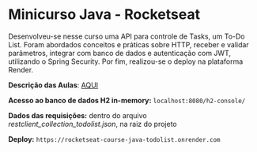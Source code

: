 # Minicurso Java - Rocketseat

 Desenvolveu-se nesse curso uma API para controle de Tasks, um To-Do List. Foram abordados conceitos e práticas sobre HTTP, receber e validar parâmetros, integrar com banco de dados e autenticação com JWT, utilizando o Spring Security. Por fim, realizou-se o deploy na plataforma Render. 

**Descrição das Aulas**: [AQUI](.github/docs/notes.md)

**Acesso ao banco de dados H2 in-memory:** `localhost:8080/h2-console/`

**Dados das requisições:** dentro do arquivo *restclient_collection_todolist.json*, na raiz do projeto

**Deploy:** `https://rocketseat-course-java-todolist.onrender.com`